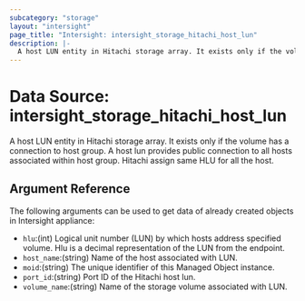 ```yaml
---
subcategory: "storage"
layout: "intersight"
page_title: "Intersight: intersight_storage_hitachi_host_lun"
description: |-
  A host LUN entity in Hitachi storage array. It exists only if the volume has a connection to host group. A host lun provides public connection to all hosts associated within host group. Hitachi assign same HLU for all the host.
---
```


# Data Source: intersight_storage_hitachi_host_lun
A host LUN entity in Hitachi storage array. It exists only if the volume has a connection to host group. A host lun provides public connection to all hosts associated within host group. Hitachi assign same HLU for all the host.
## Argument Reference
The following arguments can be used to get data of already created objects in Intersight appliance:
* `hlu`:(int) Logical unit number (LUN) by which hosts address specified volume. Hlu is a decimal representation of the LUN from the endpoint. 
* `host_name`:(string) Name of the host associated with LUN. 
* `moid`:(string) The unique identifier of this Managed Object instance. 
* `port_id`:(string) Port ID of the Hitachi host lun. 
* `volume_name`:(string) Name of the storage volume associated with LUN. 
